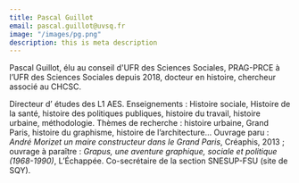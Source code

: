 ```yaml
---
title: Pascal Guillot
email: pascal.guillot@uvsq.fr
image: "/images/pg.png"
description: this is meta description
---
```


<div align="left">Pascal Guillot, élu au conseil d'UFR des Sciences Sociales, PRAG-PRCE à l’UFR des Sciences Sociales depuis 2018, docteur en histoire, chercheur associé au CHCSC. 

Directeur d’ études des L1 AES. Enseignements : Histoire sociale, Histoire de la santé, histoire des politiques publiques, histoire du travail, histoire urbaine, méthodologie. Thèmes de recherche : histoire urbaine, Grand Paris, histoire du graphisme, histoire de l’architecture… Ouvrage paru :  *André Morizet un maire constructeur dans le Grand Paris*, Créaphis, 2013 ; ouvrage à paraître : *Grapus, une aventure graphique, sociale et politique (1968-1990)*, L’Échappée. Co-secrétaire de la section SNESUP-FSU (site de SQY).</div>
